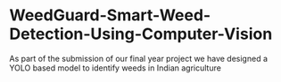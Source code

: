 # WeedGuard-Smart-Weed-Detection-Using-Computer-Vision
As part of the submission of our final year project we have designed a YOLO based model to identify weeds in Indian agriculture 
